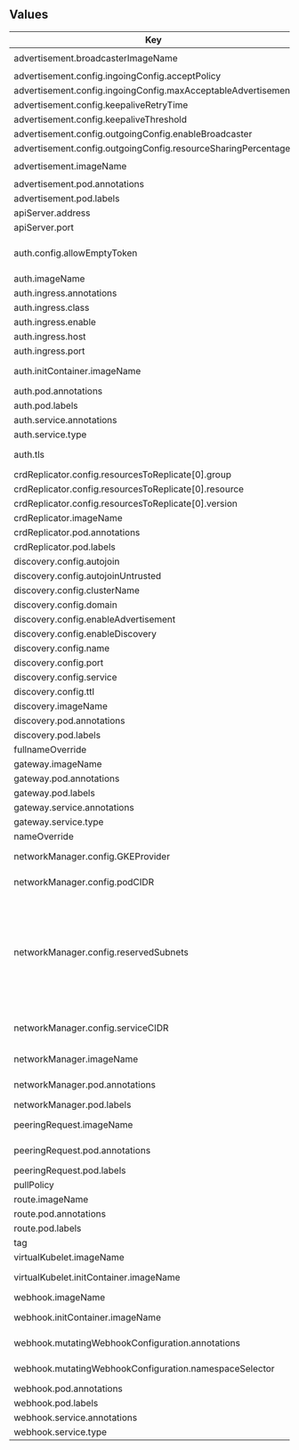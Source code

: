 ## Values

| Key | Type | Default | Description |
|-----|------|---------|-------------|
| advertisement.broadcasterImageName | string | `"liqo/advertisement-broadcaster"` | broadcaster image repository |
| advertisement.config.ingoingConfig.acceptPolicy | string | `"AutoAcceptMax"` |  |
| advertisement.config.ingoingConfig.maxAcceptableAdvertisement | int | `5` |  |
| advertisement.config.keepaliveRetryTime | int | `20` |  |
| advertisement.config.keepaliveThreshold | int | `3` |  |
| advertisement.config.outgoingConfig.enableBroadcaster | bool | `true` |  |
| advertisement.config.outgoingConfig.resourceSharingPercentage | int | `30` |  |
| advertisement.imageName | string | `"liqo/advertisement-operator"` | advertisement image repository |
| advertisement.pod.annotations | object | `{}` | advertisement pod annotations |
| advertisement.pod.labels | object | `{}` | advertisement pod labels |
| apiServer.address | string | `""` | remote API server IP address |
| apiServer.port | string | `""` | remote API server port |
| auth.config.allowEmptyToken | bool | `false` | enable the authentication with an empty token. NB: use it only for testing installations |
| auth.imageName | string | `"liqo/auth-service"` | auth image repository |
| auth.ingress.annotations | object | `{}` | auth ingress annotations |
| auth.ingress.class | string | `""` |  |
| auth.ingress.enable | bool | `false` |  |
| auth.ingress.host | string | `""` |  |
| auth.ingress.port | string | `""` |  |
| auth.initContainer.imageName | string | `"nginx:1.19"` | auth init container image repository |
| auth.pod.annotations | object | `{}` | auth pod annotations |
| auth.pod.labels | object | `{}` | auth pod labels |
| auth.service.annotations | object | `{}` | auth service annotations |
| auth.service.type | string | `"NodePort"` | auth service type |
| auth.tls | bool | `true` | enable TLS for the Authentication Service Pod |
| crdReplicator.config.resourcesToReplicate[0].group | string | `"net.liqo.io"` |  |
| crdReplicator.config.resourcesToReplicate[0].resource | string | `"networkconfigs"` |  |
| crdReplicator.config.resourcesToReplicate[0].version | string | `"v1alpha1"` |  |
| crdReplicator.imageName | string | `"liqo/crd-replicator"` | crdReplicator image repository |
| crdReplicator.pod.annotations | object | `{}` | crdReplicator pod annotations |
| crdReplicator.pod.labels | object | `{}` | crdReplicator pod labels |
| discovery.config.autojoin | bool | `true` |  |
| discovery.config.autojoinUntrusted | bool | `true` |  |
| discovery.config.clusterName | string | `""` |  |
| discovery.config.domain | string | `"local."` |  |
| discovery.config.enableAdvertisement | bool | `true` |  |
| discovery.config.enableDiscovery | bool | `true` |  |
| discovery.config.name | string | `"MyLiqo"` |  |
| discovery.config.port | int | `6443` |  |
| discovery.config.service | string | `"_liqo_api._tcp"` |  |
| discovery.config.ttl | int | `90` |  |
| discovery.imageName | string | `"liqo/discovery"` | discovery image repository |
| discovery.pod.annotations | object | `{}` | discovery pod annotations |
| discovery.pod.labels | object | `{}` | discovery pod labels |
| fullnameOverride | string | `""` | full liqo name override |
| gateway.imageName | string | `"liqo/liqonet"` | gateway image repository |
| gateway.pod.annotations | object | `{}` | gateway pod annotations |
| gateway.pod.labels | object | `{}` | gateway pod labels |
| gateway.service.annotations | object | `{}` |  |
| gateway.service.type | string | `"NodePort"` |  |
| nameOverride | string | `""` | liqo name override |
| networkManager.config.GKEProvider | bool | `false` | set this field to true if you are deploying liqo in GKE cluster |
| networkManager.config.podCIDR | string | `""` | the subnet used by the cluster for the pods, in CIDR notation |
| networkManager.config.reservedSubnets | list | `[]` | this field is used by the IPAM embedded in the liqo-networkManager.Subnets listed in this field are excluded from the list of possible subnets used for natting POD CIDR. Add here the subnets already used in your environment as a list in CIDR notation (e.g. [10.1.0.0/16, 10.200.1.0/24]). |
| networkManager.config.serviceCIDR | string | `""` | the subnet used by the cluster for the services, in CIDR notation |
| networkManager.imageName | string | `"liqo/liqonet"` | networkManager image repository |
| networkManager.pod.annotations | object | `{}` | networkManager pod annotations |
| networkManager.pod.labels | object | `{}` | networkManager pod labels |
| peeringRequest.imageName | string | `"liqo/peering-request-operator"` | peeringRequest image repository |
| peeringRequest.pod.annotations | object | `{}` | peering request pod annotations |
| peeringRequest.pod.labels | object | `{}` | peering request pod labels |
| pullPolicy | string | `"IfNotPresent"` | pullPolicy for liqo pods |
| route.imageName | string | `"liqo/liqonet"` | route image repository |
| route.pod.annotations | object | `{}` | route pod annotations |
| route.pod.labels | object | `{}` | route pod labels |
| tag | string | `""` | images' tag |
| virtualKubelet.imageName | string | `"liqo/virtual-kubelet"` | virtual kubelet image repository |
| virtualKubelet.initContainer.imageName | string | `"liqo/init-vkubelet"` | virtual kubelet init container image repository |
| webhook.imageName | string | `"liqo/liqo-webhook"` | webhook image repository |
| webhook.initContainer.imageName | string | `"liqo/webhook-configuration"` | webhook init container image repository |
| webhook.mutatingWebhookConfiguration.annotations | object | `{}` | mutatingWebhookConfiguration annotations |
| webhook.mutatingWebhookConfiguration.namespaceSelector | object | `{"liqo.io/enabled":"true"}` | mutatingWebhookConfiguration namespace selector |
| webhook.pod.annotations | object | `{}` | webhook pod annotations |
| webhook.pod.labels | object | `{}` | webhook pod labels |
| webhook.service.annotations | object | `{}` | webhook service annotations |
| webhook.service.type | string | `"ClusterIP"` | webhook service type |